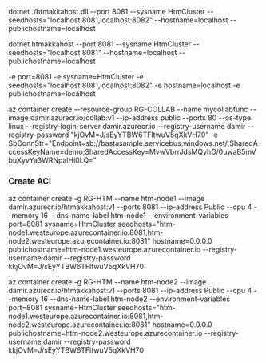 ﻿
dotnet ./htmakkahost.dll --port  8081  --sysname HtmCluster --seedhosts="localhost:8081,localhost:8082" --hostname=localhost --publichostname=localhost

dotnet htmakkahost  --port  8081  --sysname HtmCluster --seedhosts="localhost:8081" --hostname=localhost --publichostname=localhost


-e port=8081  -e sysname=HtmCluster -e seedhosts="localhost:8081,localhost:8082" -e hostname=localhost -e publichostname=localhost

az container create --resource-group RG-COLLAB --name mycollabfunc --image damir.azurecr.io/collab:v1 --ip-address public --ports 80 --os-type linux --registry-login-server damir.azurecr.io --registry-username damir --registry-password "kjOvM=J/sEyYTBW6TFltwuV5qXkVH70" -e SbConnStr="Endpoint=sb://bastasample.servicebus.windows.net/;SharedAccessKeyName=demo;SharedAccessKey=MvwVbrrJdsMQyhO/0uwaB5mVbuXyvYa3WRNpalHi0LQ="

### Create ACI 
az container create -g  RG-HTM --name htm-node1 --image damir.azurecr.io/htmakkahost:v1 --ports 8081 --ip-address Public --cpu 4 --memory 16 --dns-name-label htm-node1 --environment-variables port=8081 sysname=HtmCluster seedhosts="htm-node1.westeurope.azurecontainer.io:8081,htm-node2.westeurope.azurecontainer.io:8081" hostname=0.0.0.0 publichostname=htm-node1.westeurope.azurecontainer.io --registry-username damir --registry-password kkjOvM=J/sEyYTBW6TFltwuV5qXkVH70


az container create -g  RG-HTM --name htm-node2 --image damir.azurecr.io/htmakkahost:v1 --ports 8081 --ip-address Public --cpu 4 --memory 16 --dns-name-label htm-node2 --environment-variables port=8081 sysname=HtmCluster seedhosts="htm-node1.westeurope.azurecontainer.io:8081,htm-node2.westeurope.azurecontainer.io:8081" hostname=0.0.0.0 publichostname=htm-node2.westeurope.azurecontainer.io --registry-username damir --registry-password kkjOvM=J/sEyYTBW6TFltwuV5qXkVH70
